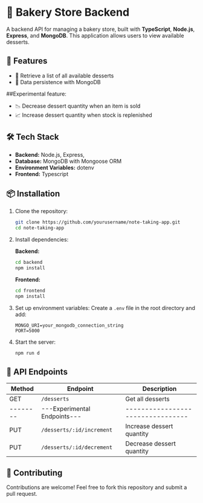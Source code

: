 # 🏪 Bakery Store Backend

A backend API for managing a bakery store, built with **TypeScript**, **Node.js**, **Express**, and **MongoDB**. This application allows users to view available desserts.

## 🚀 Features

- 🍰 Retrieve a list of all available desserts
- 🔄 Data persistence with MongoDB
  
##Experimental feature:
- 📉 Decrease dessert quantity when an item is sold
- 📈 Increase dessert quantity when stock is replenished

## 🛠️ Tech Stack

- **Backend:** Node.js, Express,
- **Database:** MongoDB with Mongoose ORM
- **Environment Variables:** dotenv
- **Frontend:** Typescript

## 📦 Installation

1. Clone the repository:
   ```bash
   git clone https://github.com/yourusername/note-taking-app.git
   cd note-taking-app
   ```
2. Install dependencies:
   
   **Backend:** 
   ```bash
   cd backend
   npm install
   ```
    **Frontend:** 
   ```bash
   cd frontend
   npm install
   ```
4. Set up environment variables:
   Create a `.env` file in the root directory and add:
   ```env
   MONGO_URI=your_mongodb_connection_string
   PORT=5000
   ```
5. Start the server:
   ```bash
   npm run d
   ```

## 🔧 API Endpoints

| Method | Endpoint                   | Description                     |
|--------|----------------------------|---------------------------------|
| GET    | `/desserts`                | Get all desserts                |
|--------|---Experimental Endpoints---|---------------------------------|
| PUT    | `/desserts/:id/increment`  | Increase dessert quantity       |
| PUT    | `/desserts/:id/decrement`  | Decrease dessert quantity       |

## 🙌 Contributing

Contributions are welcome! Feel free to fork this repository and submit a pull request.
